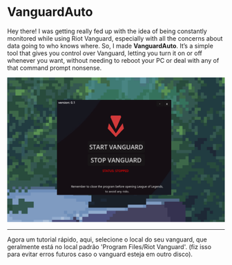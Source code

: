 # VanguardAuto

Hey there! I was getting really fed up with the idea of being constantly monitored while using Riot Vanguard, especially with all the concerns about data going to who knows where. So, I made **VanguardAuto**. It’s a simple tool that gives you control over Vanguard, letting you turn it on or off whenever you want, without needing to reboot your PC or deal with any of that command prompt nonsense.

![My Project Logo](git_images/image03.png)

---------------------------------------------------------------------
Agora um tutorial rápido, aqui, selecione o local do seu vanguard, que geralmente está no local padrão 'Program Files/Riot Vanguard'.
(fiz isso para evitar erros futuros caso o vanguard esteja em outro disco).